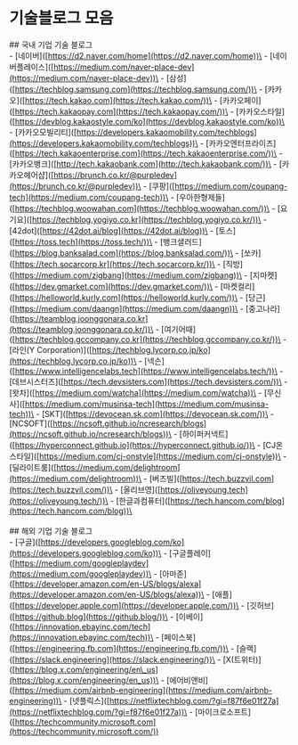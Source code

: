 # 기술블로그 모음

\## 국내 기업 기술 블로그\
\- \[네이버]\([https://d2.naver.com/home](https://d2.naver.com/home))\
\- \[네이버플레이스]\([https://medium.com/naver-place-dev](https://medium.com/naver-place-dev))\
\- \[삼성]\([https://techblog.samsung.com](https://techblog.samsung.com/))\
\- \[카카오]\([https://tech.kakao.com](https://tech.kakao.com/))\
\- \[카카오페이]\([https://tech.kakaopay.com](https://tech.kakaopay.com/))\
\- \[카카오스타일]\([https://devblog.kakaostyle.com/ko](https://devblog.kakaostyle.com/ko))\
\- \[카카오모빌리티]\([https://developers.kakaomobility.com/techblogs](https://developers.kakaomobility.com/techblogs))\
\- \[카카오엔터프라이즈]\([https://tech.kakaoenterprise.com](https://tech.kakaoenterprise.com/))\
\- \[카카오뱅크]\([http://tech.kakaobank.com](http://tech.kakaobank.com/))\
\- \[카카오헤어샵]\([https://brunch.co.kr/@purpledev](https://brunch.co.kr/@purpledev))\
\- \[쿠팡]\([https://medium.com/coupang-tech](https://medium.com/coupang-tech))\
\- \[우아한형제들]\([https://techblog.woowahan.com](https://techblog.woowahan.com/))\
\- \[요기요]\([https://techblog.yogiyo.co.kr](https://techblog.yogiyo.co.kr/))\
\- \[42dot]\([https://42dot.ai/blog](https://42dot.ai/blog))\
\- \[토스]\([https://toss.tech](https://toss.tech/))\
\- \[뱅크샐러드]\([https://blog.banksalad.com](https://blog.banksalad.com/))\
\- \[쏘카]\([https://tech.socarcorp.kr](https://tech.socarcorp.kr/))\
\- \[직방]\([https://medium.com/zigbang](https://medium.com/zigbang))\
\- \[지마켓]\([https://dev.gmarket.com](https://dev.gmarket.com/))\
\- \[마켓컬리]\([https://helloworld.kurly.com](https://helloworld.kurly.com/))\
\- \[당근]\([https://medium.com/daangn](https://medium.com/daangn))\
\- \[중고나라]\([https://teamblog.joonggonara.co.kr](https://teamblog.joonggonara.co.kr/))\
\- \[여기어때]\([https://techblog.gccompany.co.kr](https://techblog.gccompany.co.kr/))\
\- \[라인(Y Corporation)]\([https://techblog.lycorp.co.jp/ko](https://techblog.lycorp.co.jp/ko))\
\- \[넥슨]\([https://www.intelligencelabs.tech](https://www.intelligencelabs.tech/))\
\- \[데브시스터즈]\([https://tech.devsisters.com](https://tech.devsisters.com/))\
\- \[왓차]\([https://medium.com/watcha](https://medium.com/watcha))\
\- \[무신사]\([https://medium.com/musinsa-tech](https://medium.com/musinsa-tech))\
\- \[SKT]\([https://devocean.sk.com](https://devocean.sk.com/))\
\- \[NCSOFT]\([https://ncsoft.github.io/ncresearch/blogs](https://ncsoft.github.io/ncresearch/blogs))\
\- \[하이퍼커넥트]\([https://hyperconnect.github.io](https://hyperconnect.github.io/))\
\- \[CJ온스타일]\([https://medium.com/cj-onstyle](https://medium.com/cj-onstyle))\
\- \[딜라이트룸]\([https://medium.com/delightroom](https://medium.com/delightroom))\
\- \[버즈빌]\([https://tech.buzzvil.com](https://tech.buzzvil.com/))\
\- \[올리브영]\([https://oliveyoung.tech](https://oliveyoung.tech/))\
\- \[한글과컴퓨터]\([https://tech.hancom.com/blog](https://tech.hancom.com/blog))\
\
\
\## 해외 기업 기술 블로그\
\- \[구글]\([https://developers.googleblog.com/ko](https://developers.googleblog.com/ko))\
\- \[구글플레이]\([https://medium.com/googleplaydev](https://medium.com/googleplaydev))\
\- \[아마존]\([https://developer.amazon.com/en-US/blogs/alexa](https://developer.amazon.com/en-US/blogs/alexa))\
\- \[애플]\([https://developer.apple.com](https://developer.apple.com/))\
\- \[깃허브]\([https://github.blog](https://github.blog/))\
\- \[이베이]\([https://innovation.ebayinc.com/tech](https://innovation.ebayinc.com/tech))\
\- \[페이스북]\([https://engineering.fb.com](https://engineering.fb.com/))\
\- \[슬랙]\([https://slack.engineering](https://slack.engineering/))\
\- \[X(트위터)]\([https://blog.x.com/engineering/en\_us](https://blog.x.com/engineering/en_us))\
\- \[에어비앤비]\([https://medium.com/airbnb-engineering](https://medium.com/airbnb-engineering))\
\- \[넷플릭스]\([https://netflixtechblog.com/?gi=f87f6e01f27a](https://netflixtechblog.com/?gi=f87f6e01f27a))\
\- \[마이크로소프트]\([https://techcommunity.microsoft.com](https://techcommunity.microsoft.com/))
